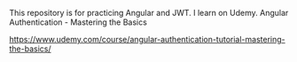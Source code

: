 This repository is for practicing Angular and JWT. I learn on Udemy. 
Angular Authentication - Mastering the Basics

https://www.udemy.com/course/angular-authentication-tutorial-mastering-the-basics/